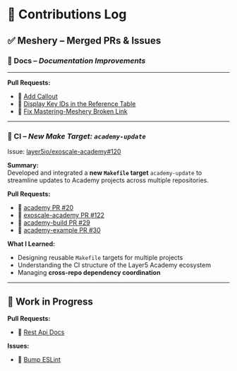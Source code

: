 # 📓 Contributions Log

## ✅ Meshery – Merged PRs & Issues

### 📌 Docs – *Documentation Improvements*  

--- 

**Pull Requests:**
- 🔗 [Add Callout](https://github.com/meshery/meshery/pull/15559)  
- 🔗 [Display Key IDs in the Reference Table](https://github.com/meshery/meshery/pull/15558)  
- 🔗 [Fix Mastering-Meshery Broken Link](https://github.com/meshery/meshery/pull/15575)

---

### 📌 CI – *New Make Target: `academy-update`*  
Issue: [layer5io/exoscale-academy#120](https://github.com/layer5io/exoscale-academy/issues/120)  

**Summary:**  
Developed and integrated a **new `Makefile` target** `academy-update` to streamline updates to Academy projects across multiple repositories.

**Pull Requests:**
- 🔗 [academy PR #20](https://github.com/layer5io/layer5-academy/pull/20)  
- 🔗 [exoscale-academy PR #122](https://github.com/layer5io/exoscale-academy/pull/122)  
- 🔗 [academy-build PR #29](https://github.com/layer5io/academy-build/pull/29)  
- 🔗 [academy-example PR #30](https://github.com/layer5io/academy-example/pull/30)  

**What I Learned:**
- Designing reusable `Makefile` targets for multiple projects  
- Understanding the CI structure of the Layer5 Academy ecosystem  
- Managing **cross-repo dependency coordination**  

---

## 🚧 Work in Progress  

**Pull Requests:**  
- 🔗 [Rest Api Docs](https://github.com/layer5io/docs/issues/784#issuecomment-3201536489)  

**Issues:**  
- 🔗 [Bump ESLint](https://github.com/meshery/meshery/issues/15526)
